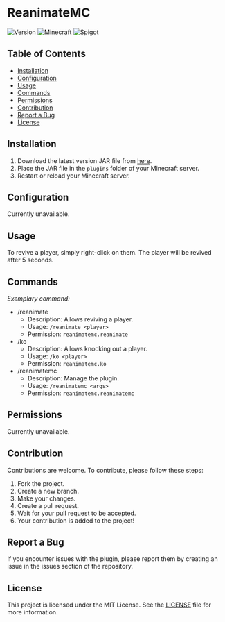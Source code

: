 # ReanimateMC

![Version](https://img.shields.io/badge/version-Release_1.0.01-green.svg)
![Minecraft](https://img.shields.io/badge/Minecraft-1.20.1-blue.svg)
![Spigot](https://img.shields.io/badge/Spigot-1.20.1-orange.svg)

## Table of Contents

- [Installation](#installation)
- [Configuration](#configuration)
- [Usage](#usage)
- [Commands](#commands)
- [Permissions](#permissions)
- [Contribution](#contribution)
- [Report a Bug](#report-a-bug)
- [License](#license)

## Installation

1. Download the latest version JAR file from [here](link_to_your_plugin.jar).
2. Place the JAR file in the `plugins` folder of your Minecraft server.
3. Restart or reload your Minecraft server.

## Configuration

Currently unavailable.
## Usage

To revive a player, simply right-click on them. The player will be revived after 5 seconds.
## Commands

*Exemplary command:*

- /reanimate
    - Description: Allows reviving a player.
    - Usage: `/reanimate <player>`
    - Permission: `reanimatemc.reanimate`
- /ko
    - Description: Allows knocking out a player.
    - Usage: `/ko <player>`
    - Permission: `reanimatemc.ko`
- /reanimatemc
    - Description: Manage the plugin.
    - Usage: `/reanimatemc <args>`
    - Permission: `reanimatemc.reanimatemc`

## Permissions

Currently unavailable.

## Contribution

Contributions are welcome. To contribute, please follow these steps:

1. Fork the project.
2. Create a new branch.
3. Make your changes.
4. Create a pull request.
5. Wait for your pull request to be accepted.
6. Your contribution is added to the project!

## Report a Bug

If you encounter issues with the plugin, please report them by creating an issue in the issues section of the repository.

## License

This project is licensed under the MIT License. See the [LICENSE](LICENSE) file for more information.
